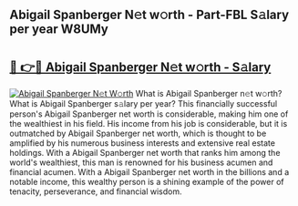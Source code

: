 ## Abigail Spanberger N𝚎t w𝚘rth - Part-FBL S𝚊lary per year W8UMy

# <h2><a href="http://gc02pvq.nevu.top/?p=Abigail+Spanberger">🔗 👉🔴 Abigail Spanberger N𝚎t w𝚘rth - S𝚊lary</a></h2>

[![Abigail Spanberger N𝚎t W𝚘rth](https://i.imgur.com/Oavwk0R.jpeg)](http://gc02pvq.nevu.top/?p=Abigail+Spanberger)
What is Abigail Spanberger n𝚎t w𝚘rth? What is Abigail Spanberger s𝚊lary per year?
This financially successful person's Abigail Spanberger net worth is considerable, making him one of the wealthiest in his field. His income from his job is considerable, but it is outmatched by Abigail Spanberger net worth, which is thought to be amplified by his numerous business interests and extensive real estate holdings. With a Abigail Spanberger net worth that ranks him among the world's wealthiest, this man is renowned for his business acumen and financial acumen. With a Abigail Spanberger net worth in the billions and a notable income, this wealthy person is a shining example of the power of tenacity, perseverance, and financial wisdom.

